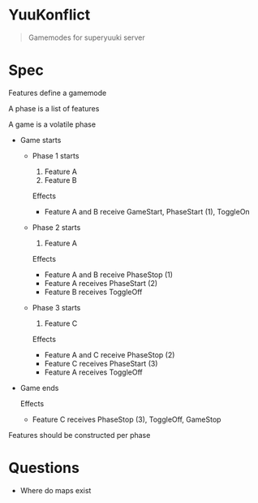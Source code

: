 # YuuKonflict
> Gamemodes for superyuuki server

# Spec
Features define a gamemode

A phase is a list of features

A game is a volatile phase

* Game starts
  * Phase 1 starts
    1. Feature A
    2. Feature B
    
    Effects
      * Feature A and B receive GameStart, PhaseStart (1), ToggleOn
  * Phase 2 starts
    1. Feature A
    
    Effects
      * Feature A and B receive PhaseStop (1)
      * Feature A receives PhaseStart (2)
      * Feature B receives ToggleOff
  
  * Phase 3 starts
    1. Feature C
    
    Effects
      * Feature A and C receive PhaseStop (2)
      * Feature C receives PhaseStart (3)
      * Feature A receives ToggleOff
* Game ends
  
  Effects
  * Feature C receives PhaseStop (3), ToggleOff, GameStop

Features should be constructed per phase
    
# Questions

- Where do maps exist